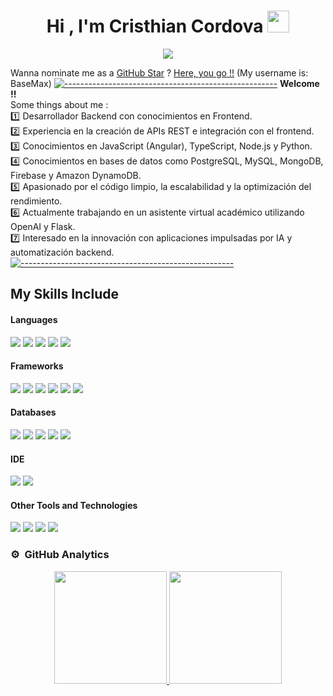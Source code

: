 <h1 align="center"><b>Hi , I'm Cristhian Cordova </b><img src="https://media.giphy.com/media/hvRJCLFzcasrR4ia7z/giphy.gif" width="35"></h1>

<p align="center">
  <a href="https://github.com/DenverCoder1/readme-typing-svg"><img src="https://readme-typing-svg.herokuapp.com?font=Time+New+Roman&color=cyan&size=25&center=true&vCenter=true&width=600&height=100&lines=Hola,+soy+Cristhian+Córdova!;Desarrollador+Backend+Junior,;Conocimientos+en+Frontend,;Apasionado+por+la+Seguridad+Informática,;Amante+de+las+Bases+de+Datos,;Siempre+aprendiendo+nuevas+tecnologías."></a>
</p>

Wanna nominate me as a <a href="https://stars.github.com/">GitHub Star</a> ? <a href="https://stars.github.com/nominate/">Here, you go !!</a> (My username is: BaseMax)
[![-----------------------------------------------------](
https://raw.githubusercontent.com/andreasbm/readme/master/assets/lines/aqua.png)](https://github.com/BaseMax?tab=repositories)
<b>Welcome !! </b><br/>
Some things about me :<br/> 
:one: Desarrollador Backend con conocimientos en Frontend.<br/>
:two: Experiencia en la creación de APIs REST e integración con el frontend.<br/>
:three: Conocimientos en JavaScript (Angular), TypeScript, Node.js y Python.<br/> 
:four: Conocimientos en bases de datos como PostgreSQL, MySQL, MongoDB, Firebase y Amazon DynamoDB.<br/>
:five: Apasionado por el código limpio, la escalabilidad y la optimización del rendimiento.</a><br/> 
:six: Actualmente trabajando en un asistente virtual académico utilizando OpenAI y Flask.<br/>
:seven: Interesado en la innovación con aplicaciones impulsadas por IA y automatización backend.<br/>
[![-----------------------------------------------------](
https://raw.githubusercontent.com/andreasbm/readme/master/assets/lines/aqua.png)](https://github.com/BaseMax?tab=repositories)

## My Skills Include
<h4> Languages </h4>  
<span> 
  <img src="https://img.shields.io/badge/html5-%23E34F26.svg?style=for-the-badge&logo=html5&logoColor=white">  
  <img src="https://img.shields.io/badge/css3-%231572B6.svg?style=for-the-badge&logo=css3&logoColor=white"> 
  <img src="https://img.shields.io/badge/javascript-%23323330.svg?style=for-the-badge&logo=javascript&logoColor=%23F7DF1E">  
  <img src="https://img.shields.io/badge/TypeScript-3178C6?style=for-the-badge&logo=typescript&logoColor=white">  
  <img src="https://img.shields.io/badge/Python-3776AB?style=for-the-badge&logo=python&logoColor=white">  
</span>  

<h4> Frameworks </h4>  
<span>  
  <img src="https://img.shields.io/badge/Node.js-339933?style=for-the-badge&logo=node.js&logoColor=white">  
  <img src="https://img.shields.io/badge/Express.js-000000?style=for-the-badge&logo=express&logoColor=white">  
  <img src="https://img.shields.io/badge/Angular-DD0031?style=for-the-badge&logo=angular&logoColor=white">  
  <img src="https://img.shields.io/badge/NODEMON-%23323330.svg?style=for-the-badge&logo=nodemon&logoColor=%BBDEAD">  
  <img src="https://img.shields.io/badge/bootstrap-%238511FA.svg?style=for-the-badge&logo=bootstrap&logoColor=white">
  <img src="https://img.shields.io/badge/tailwindcss-%2338B2AC.svg?style=for-the-badge&logo=tailwind-css&logoColor=white">  
  <img src="">  


</span>
<h4> Databases </h4>
<span>
  <img src="https://img.shields.io/badge/postgres-%23316192.svg?style=for-the-badge&logo=postgresql&logoColor=white">
  <img src="https://img.shields.io/badge/MongoDB-%234ea94b.svg?style=for-the-badge&logo=mongodb&logoColor=white">
  <img src="https://img.shields.io/badge/firebase-a08021?style=for-the-badge&logo=firebase&logoColor=ffcd34">
  <img src="https://img.shields.io/badge/mysql-4479A1.svg?style=for-the-badge&logo=mysql&logoColor=white">
  <img src="https://img.shields.io/badge/Amazon%20DynamoDB-4053D6?style=for-the-badge&logo=Amazon%20DynamoDB&logoColor=white">
</span>
<h4> IDE </h4>  
<span>  
  <img src="https://img.shields.io/badge/Visual_Studio_Code-0078D4?style=for-the-badge&logo=visual%20studio%20code&logoColor=white">  
  <img src="https://img.shields.io/badge/IntelliJ_IDEA-000000?style=for-the-badge&logo=intellij-idea&logoColor=white">  
</span>  

<h4> Other Tools and Technologies </h4>  
<span>  
  <img src="https://img.shields.io/badge/Git-F05032?style=for-the-badge&logo=git&logoColor=white">  
  <img src="https://img.shields.io/badge/Docker-2496ED?style=for-the-badge&logo=docker&logoColor=white">  
  <img src="https://img.shields.io/badge/Postman-FF6C37?style=for-the-badge&logo=postman&logoColor=white">  
  <img src="https://img.shields.io/badge/Swagger-85EA2D?style=for-the-badge&logo=swagger&logoColor=black">  
</span>



### ⚙️ &nbsp;GitHub Analytics

<p align="center">
<a href="https://github.com/Cristhian-18">
  <img height="180em" src="https://github-readme-stats-eight-theta.vercel.app/api?username=cristhiancordova&show_icons=true&theme=algolia&include_all_commits=true&count_private=true"/>
  <img height="180em" src="https://github-readme-stats-eight-theta.vercel.app/api/top-langs/?username=cristhiancordova&layout=compact&langs_count=8&theme=algolia"/>
</a>
</p>
